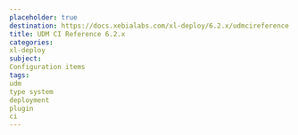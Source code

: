 ```yaml
---
placeholder: true
destination: https://docs.xebialabs.com/xl-deploy/6.2.x/udmcireference.html
title: UDM CI Reference 6.2.x
categories:
xl-deploy
subject:
Configuration items
tags:
udm
type system
deployment
plugin
ci
---
```

